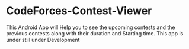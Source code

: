 # CodeForces-Contest-Viewer
This Android App will Help you to see the upcoming contests and the previous contests along with their duration and Starting time.
This app is under still under Development
